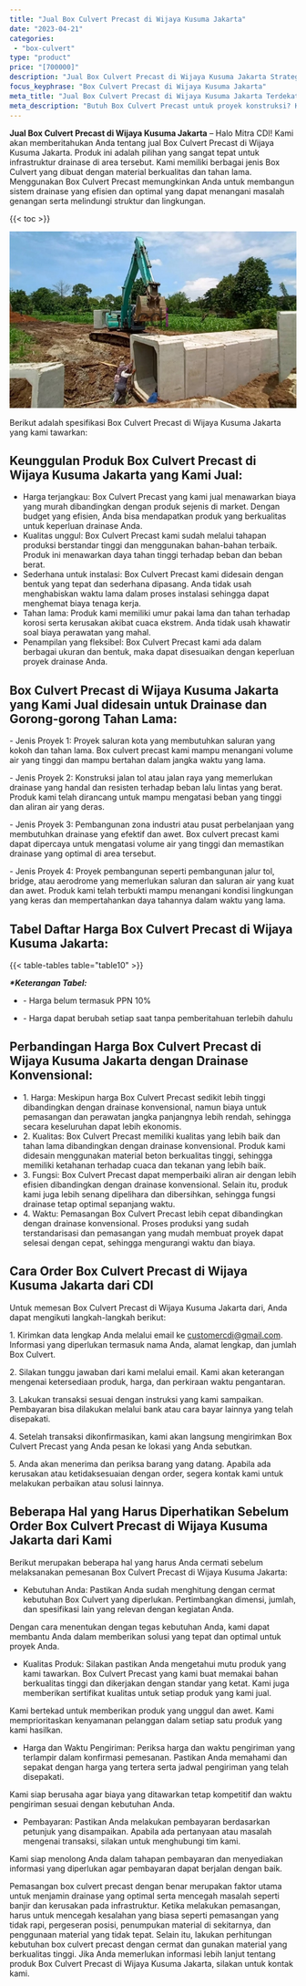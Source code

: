 ```yaml
---
title: "Jual Box Culvert Precast di Wijaya Kusuma Jakarta"
date: "2023-04-21"
categories:
 - "box-culvert"
type: "product"
price: "[700000]"
description: "Jual Box Culvert Precast di Wijaya Kusuma Jakarta Strategis. Box Culvert Precast unggulan untuk kebutuhan konstruksi dengan performa optimal. Hubungi kami untuk konsultasi mendalam."
focus_keyphrase: "Box Culvert Precast di Wijaya Kusuma Jakarta"
meta_title: "Jual Box Culvert Precast di Wijaya Kusuma Jakarta Terdekat - CDI"
meta_description: "Butuh Box Culvert Precast untuk proyek konstruksi? Kami adalah solusi tepat dengan kualitas premium. Segera hubungi kami."
---
```


**Jual Box Culvert Precast di Wijaya Kusuma Jakarta** – Halo Mitra CDI! Kami akan memberitahukan Anda tentang jual Box Culvert Precast di Wijaya Kusuma Jakarta. Produk ini adalah pilihan yang sangat tepat untuk infrastruktur drainase di area tersebut. Kami memiliki berbagai jenis Box Culvert yang dibuat dengan material berkualitas dan tahan lama. Menggunakan Box Culvert Precast memungkinkan Anda untuk membangun sistem drainase yang efisien dan optimal yang dapat menangani masalah genangan serta melindungi struktur dan lingkungan.

{{< toc >}}

![Jual Box Culvert Precast di Wijaya Kusuma Jakarta](/images/box-culvert/box-culvert-23.jpg)

Berikut adalah spesifikasi Box Culvert Precast di Wijaya Kusuma Jakarta yang kami tawarkan: 

## Keunggulan Produk Box Culvert Precast di Wijaya Kusuma Jakarta yang Kami Jual:

*   Harga terjangkau: Box Culvert Precast yang kami jual menawarkan biaya yang murah dibandingkan dengan produk sejenis di market. Dengan budget yang efisien, Anda bisa mendapatkan produk yang berkualitas untuk keperluan drainase Anda.
*   Kualitas unggul: Box Culvert Precast kami sudah melalui tahapan produksi berstandar tinggi dan menggunakan bahan-bahan terbaik. Produk ini menawarkan daya tahan tinggi terhadap beban dan beban berat.
*   Sederhana untuk instalasi: Box Culvert Precast kami didesain dengan bentuk yang tepat dan sederhana dipasang. Anda tidak usah menghabiskan waktu lama dalam proses instalasi sehingga dapat menghemat biaya tenaga kerja.
*   Tahan lama: Produk kami memiliki umur pakai lama dan tahan terhadap korosi serta kerusakan akibat cuaca ekstrem. Anda tidak usah khawatir soal biaya perawatan yang mahal.
*   Penampilan yang fleksibel: Box Culvert Precast kami ada dalam berbagai ukuran dan bentuk, maka dapat disesuaikan dengan keperluan proyek drainase Anda.

## Box Culvert Precast di Wijaya Kusuma Jakarta yang Kami Jual didesain untuk Drainase dan Gorong-gorong Tahan Lama:

\- Jenis Proyek 1: Proyek saluran kota yang membutuhkan saluran yang kokoh dan tahan lama. Box culvert precast kami mampu menangani volume air yang tinggi dan mampu bertahan dalam jangka waktu yang lama.

\- Jenis Proyek 2: Konstruksi jalan tol atau jalan raya yang memerlukan drainase yang handal dan resisten terhadap beban lalu lintas yang berat. Produk kami telah dirancang untuk mampu mengatasi beban yang tinggi dan aliran air yang deras.

\- Jenis Proyek 3: Pembangunan zona industri atau pusat perbelanjaan yang membutuhkan drainase yang efektif dan awet. Box culvert precast kami dapat dipercaya untuk mengatasi volume air yang tinggi dan memastikan drainase yang optimal di area tersebut.

\- Jenis Proyek 4: Proyek pembangunan seperti pembangunan jalur tol, bridge, atau aerodrome yang memerlukan saluran dan saluran air yang kuat dan awet. Produk kami telah terbukti mampu menangani kondisi lingkungan yang keras dan mempertahankan daya tahannya dalam waktu yang lama.

## Tabel Daftar Harga Box Culvert Precast di Wijaya Kusuma Jakarta:

{{< table-tables table="table10" >}}

**_\*Keterangan Tabel:_**

*   \- Harga belum termasuk PPN 10%

*   \- Harga dapat berubah setiap saat tanpa pemberitahuan terlebih dahulu

## Perbandingan Harga Box Culvert Precast di Wijaya Kusuma Jakarta dengan Drainase Konvensional:

*   1\. Harga: Meskipun harga Box Culvert Precast sedikit lebih tinggi dibandingkan dengan drainase konvensional, namun biaya untuk pemasangan dan perawatan jangka panjangnya lebih rendah, sehingga secara keseluruhan dapat lebih ekonomis.
*   2\. Kualitas: Box Culvert Precast memiliki kualitas yang lebih baik dan tahan lama dibandingkan dengan drainase konvensional. Produk kami didesain menggunakan material beton berkualitas tinggi, sehingga memiliki ketahanan terhadap cuaca dan tekanan yang lebih baik.
*   3\. Fungsi: Box Culvert Precast dapat memperbaiki aliran air dengan lebih efisien dibandingkan dengan drainase konvensional. Selain itu, produk kami juga lebih senang dipelihara dan dibersihkan, sehingga fungsi drainase tetap optimal sepanjang waktu.
*   4\. Waktu: Pemasangan Box Culvert Precast lebih cepat dibandingkan dengan drainase konvensional. Proses produksi yang sudah terstandarisasi dan pemasangan yang mudah membuat proyek dapat selesai dengan cepat, sehingga mengurangi waktu dan biaya.

## Cara Order Box Culvert Precast di Wijaya Kusuma Jakarta dari CDI

Untuk memesan Box Culvert Precast di Wijaya Kusuma Jakarta dari, Anda dapat mengikuti langkah-langkah berikut:

1\.  Kirimkan data lengkap Anda melalui email ke customercdi@gmail.com. Informasi yang diperlukan termasuk nama Anda, alamat lengkap, dan jumlah Box Culvert.

2\.  Silakan tunggu jawaban dari kami melalui email. Kami akan keterangan mengenai ketersediaan produk, harga, dan perkiraan waktu pengantaran.

3\.  Lakukan transaksi sesuai dengan instruksi yang kami sampaikan. Pembayaran bisa dilakukan melalui bank atau cara bayar lainnya yang telah disepakati.

4\.  Setelah transaksi dikonfirmasikan, kami akan langsung mengirimkan Box Culvert Precast yang Anda pesan ke lokasi yang Anda sebutkan.

5\.  Anda akan menerima dan periksa barang yang datang. Apabila ada kerusakan atau ketidaksesuaian dengan order, segera kontak kami untuk melakukan perbaikan atau solusi lainnya.

## Beberapa Hal yang Harus Diperhatikan Sebelum Order Box Culvert Precast di Wijaya Kusuma Jakarta dari Kami

Berikut merupakan beberapa hal yang harus Anda cermati sebelum melaksanakan pemesanan Box Culvert Precast di Wijaya Kusuma Jakarta:

*   Kebutuhan Anda: Pastikan Anda sudah menghitung dengan cermat kebutuhan Box Culvert yang diperlukan. Pertimbangkan dimensi, jumlah, dan spesifikasi lain yang relevan dengan kegiatan Anda.

Dengan cara menentukan dengan tegas kebutuhan Anda, kami dapat membantu Anda dalam memberikan solusi yang tepat dan optimal untuk proyek Anda.
*   Kualitas Produk: Silakan pastikan Anda mengetahui mutu produk yang kami tawarkan. Box Culvert Precast yang kami buat memakai bahan berkualitas tinggi dan dikerjakan dengan standar yang ketat. Kami juga memberikan sertifikat kualitas untuk setiap produk yang kami jual.

Kami bertekad untuk memberikan produk yang unggul dan awet. Kami memprioritaskan kenyamanan pelanggan dalam setiap satu produk yang kami hasilkan.
*   Harga dan Waktu Pengiriman: Periksa harga dan waktu pengiriman yang terlampir dalam konfirmasi pemesanan. Pastikan Anda memahami dan sepakat dengan harga yang tertera serta jadwal pengiriman yang telah disepakati.

Kami siap berusaha agar biaya yang ditawarkan tetap kompetitif dan waktu pengiriman sesuai dengan kebutuhan Anda.
*   Pembayaran: Pastikan Anda melakukan pembayaran berdasarkan petunjuk yang disampaikan. Apabila ada pertanyaan atau masalah mengenai transaksi, silakan untuk menghubungi tim kami.

Kami siap menolong Anda dalam tahapan pembayaran dan menyediakan informasi yang diperlukan agar pembayaran dapat berjalan dengan baik.

Pemasangan box culvert precast dengan benar merupakan faktor utama untuk menjamin drainase yang optimal serta mencegah masalah seperti banjir dan kerusakan pada infrastruktur. Ketika melakukan pemasangan, harus untuk mencegah kesalahan yang biasa seperti pemasangan yang tidak rapi, pergeseran posisi, penumpukan material di sekitarnya, dan penggunaan material yang tidak tepat. Selain itu, lakukan perhitungan kebutuhan box culvert precast dengan cermat dan gunakan material yang berkualitas tinggi. Jika Anda memerlukan informasi lebih lanjut tentang produk Box Culvert Precast di Wijaya Kusuma Jakarta, silakan untuk kontak kami.